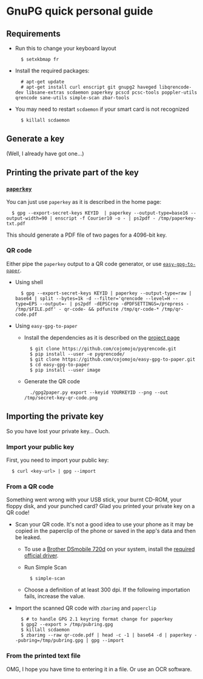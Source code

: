 GnuPG quick personal guide
==========================

## Requirements

- Run this to change your keyboard layout

        $ setxkbmap fr

- Install the required packages:

        # apt-get update
        # apt-get install curl enscript git gnupg2 haveged libqrencode-dev libsane-extras scdaemon paperkey pcscd pcsc-tools poppler-utils qrencode sane-utils simple-scan zbar-tools

- You may need to restart `scdaemon` if your smart card is not recognized

        $ killall scdaemon

## Generate a key

(Well, I already have got one…)

## Printing the private part of the key

### [`paperkey`](http://www.jabberwocky.com/software/paperkey/)

You can just use `paperkey` as it is described in the home page:

      $ gpg --export-secret-keys KEYID  | paperkey --output-type=base16 --output-width=90 | enscript -f Courier10 -o - | ps2pdf - /tmp/paperkey-txt.pdf

This should generate a PDF file of two pages for a 4096-bit key.

### QR code

Either pipe the `paperkey` output to a QR code generator, or use [`easy-gpg-to-paper`](https://github.com/cojomojo/easy-gpg-to-paper).

- Using shell

        $ gpg --export-secret-keys KEYID | paperkey --output-type=raw | base64 | split --bytes=1k -d --filter='qrencode --level=H --type=EPS --output=- | ps2pdf -dEPSCrop -dPDFSETTINGS=/prepress - /tmp/$FILE.pdf' - qr-code- && pdfunite /tmp/qr-code-* /tmp/qr-code.pdf

- Using `easy-gpg-to-paper`
  - Install the dependencies as it is described on the [project page](https://github.com/cojomojo/easy-gpg-to-paper/blob/45801fafab2213cb77b60ce6a22f938a3d983be0/README.md#dependencies)

          $ git clone https://github.com/cojomojo/pyqrencode.git
          $ pip install --user -e pyqrencode/
          $ git clone https://github.com/cojomojo/easy-gpg-to-paper.git
          $ cd easy-gpg-to-paper
          $ pip install --user image

  - Generate the QR code

          ./gpg2paper.py export --keyid YOURKEYID --png --out /tmp/secret-key-qr-code.png

## Importing the private key

So you have lost your private key… Ouch.

### Import your public key

First, you need to import your public key:

      $ curl <key-url> | gpg --import

### From a QR code

Something went wrong with your USB stick, your burnt CD-ROM, your floppy disk, and your punched card? Glad you printed your private key on a QR code!

- Scan your QR code. It's not a good idea to use your phone as it may be copied in the paperclip of the phone or saved in the app's data and then be leaked.
  - To use a [Brother DSmobile 720d](https://www.brother-usa.com/Scanners/ModelDetail/24/DS720D/Overview) on your system, install the [required official driver](http://support.brother.com/g/b/downloadend.aspx?c=us&lang=en&prod=ds720d_all&os=128&dlid=dlf100976_000&flang=4&type3=566).
  - Run Simple Scan

          $ simple-scan

  - Choose a definition of at least 300 dpi. If the following importation fails, increase the value.

- Import the scanned QR code with `zbarimg` and `paperclip`

        $ # to handle GPG 2.1 keyring format change for paperkey
        $ gpg2 --export > /tmp/pubring.gpg
        $ killall scdaemon
        $ zbarimg --raw qr-code.pdf | head -c -1 | base64 -d | paperkey --pubring=/tmp/pubring.gpg | gpg --import

### From the printed text file

OMG, I hope you have time to entering it in a file. Or use an OCR software.
